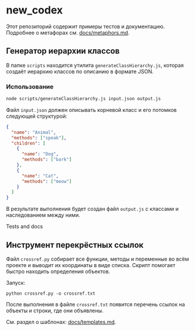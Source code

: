 # new_codex

Этот репозиторий содержит примеры тестов и документацию. Подробнее о метафорах см. [docs/metaphors.md](docs/metaphors.md).

## Генератор иерархии классов

В папке `scripts` находится утилита `generateClassHierarchy.js`, которая создаёт иерархию классов по описанию в формате JSON.

### Использование

```bash
node scripts/generateClassHierarchy.js input.json output.js
```

Файл `input.json` должен описывать корневой класс и его потомков следующей структурой:

```json
{
  "name": "Animal",
  "methods": ["speak"],
  "children": [
    {
      "name": "Dog",
      "methods": ["bark"]
    },
    {
      "name": "Cat",
      "methods": ["meow"]
    }
  ]
}
```

В результате выполнения будет создан файл `output.js` с классами и наследованием между ними.

Tests and docs

## Инструмент перекрёстных ссылок
Файл `crossref.py` собирает все функции, методы и переменные во всём проекте и выводит их координаты в виде списка. Скрипт помогает быстро находить определения объектов.

Запуск:
```
python crossref.py -o crossref.txt
```
После выполнения в файле `crossref.txt` появится перечень ссылок на объекты и строки, где они объявлены.

См. раздел о шаблонах: [docs/templates.md](docs/templates.md).

